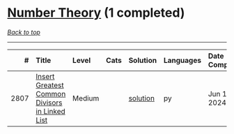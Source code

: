 # [Number Theory](<https://leetcode.com/tag/Number-Theory/>) (1 completed)

*[Back to top](<../../README.md>)*

------

|    # | Title                                                                                                                            | Level   | Cats   | Solution                                                                  | Languages   | Date Complete   |
|-----:|:---------------------------------------------------------------------------------------------------------------------------------|:--------|:-------|:--------------------------------------------------------------------------|:------------|:----------------|
| 2807 | [Insert Greatest Common Divisors in Linked List](<https://leetcode.com/problems/insert-greatest-common-divisors-in-linked-list>) | Medium  |        | [solution](<../_2807. Insert Greatest Common Divisors in Linked List.md>) | py          | Jun 12, 2024    |